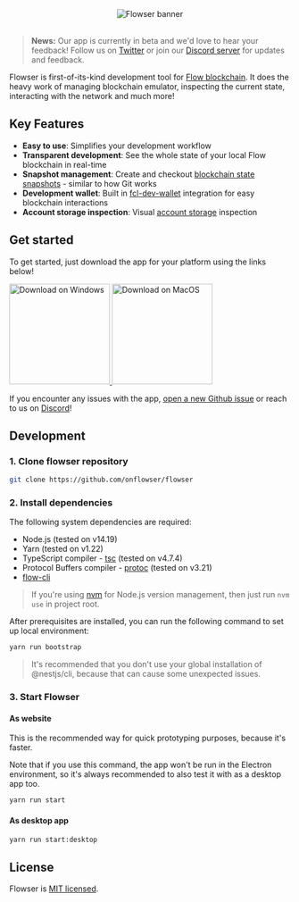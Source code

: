 <div align="center">
	<img alt="Flowser banner" src="https://user-images.githubusercontent.com/36109955/196263054-b42ecb52-340f-4982-bd62-404acb161d71.gif" />
	<br />
	<br />
</div>

> **News:** Our app is currently in beta and we'd love to hear your feedback! Follow us on [Twitter](https://twitter.com/onflowser) or join our [Discord server](https://discord.gg/2Nx3s8yD) for updates and feedback.


Flowser is first-of-its-kind development tool for [Flow blockchain](https://www.onflow.org/). It does the heavy work of managing blockchain emulator, inspecting the current state, interacting with the network and much more!

## Key Features

- **Easy to use**: Simplifies your development workflow
- **Transparent development**: See the whole state of your local Flow blockchain in real-time
- **Snapshot management**: Create and checkout [blockchain state snapshots](https://github.com/onflow/flow-emulator#managing-emulator-state) - similar to how Git works
- **Development wallet**: Built in [fcl-dev-wallet](https://github.com/onflow/fcl-dev-wallet) integration for easy blockchain interactions
- **Account storage inspection**: Visual [account storage](https://developers.flow.com/cadence/language/accounts#account-storage) inspection 

## Get started

To get started, just download the app for your platform using the links below!

<a href="https://github.com/onflowser/flowser/releases" target="_blank">
  <img width="180" alt="Download on Windows" src="https://user-images.githubusercontent.com/36109955/196265032-56e01fa3-8771-498c-a4db-bee16bdb08e8.png" />
  <img width="180" alt="Download on MacOS" src="https://user-images.githubusercontent.com/36109955/196265049-a214d01b-7c1f-4504-a12b-1ec03743869e.png" />
</a>

If you encounter any issues with the app, [open a new Github issue](https://github.com/onflowser/flowser/issues) or reach to us on [Discord](https://discord.gg/2Nx3s8yD)!

## Development

### 1. Clone flowser repository

```bash
git clone https://github.com/onflowser/flowser
```

### 2. Install dependencies

The following system dependencies are required:
- Node.js (tested on v14.19)
- Yarn (tested on v1.22)
- TypeScript compiler - [tsc](https://www.typescriptlang.org/) (tested on v4.7.4)
- Protocol Buffers compiler - [protoc](https://grpc.io/docs/protoc-installation/) (tested on v3.21)
- [flow-cli](https://docs.onflow.org/flow-cli/install/)

> If you're using [nvm](https://github.com/nvm-sh/nvm) for Node.js version management, then just run `nvm use` in project root.

After prerequisites are installed, you can run the following command to set up local environment:

```bash
yarn run bootstrap
```

> It's recommended that you don't use your global installation of @nestjs/cli, because that can cause some unexpected issues.

### 3. Start Flowser

#### As website

This is the recommended way for quick prototyping purposes, because it's faster.

Note that if you use this command, the app won't be run in the Electron environment, so it's always recommended to also test it with as a desktop app too.

```bash
yarn run start
```

#### As desktop app

```bash
yarn run start:desktop
```

## License

Flowser is [MIT licensed](./LICENSE).
